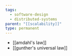 ```yaml
---
tags:
  - software-design
  - distributed-systems
parent: "[[scalability]]"
type: permanent
---
```


- [[amdahl's law]]
- [[gunther's universal law]]